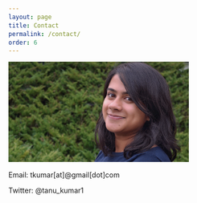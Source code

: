 ```yaml
---
layout: page
title: Contact 
permalink: /contact/
order: 6
---
```




<p align="left">
<img src="assets/picture.jpeg"  height="200">
</p>



Email: tkumar[at]@gmail[dot]com

Twitter: @tanu_kumar1